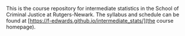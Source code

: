 This is the course repository for intermediate statistics in the School of Criminal Justice at Rutgers-Newark. The syllabus and schedule can be found at [https://f-edwards.github.io/intermediate_stats/](the course homepage).
